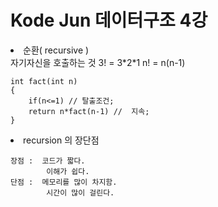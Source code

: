 # Kode Jun 데이터구조 4강
 
<li>순환( recursive )</li>  
    자기자신을 호출하는 것  
    3! = 3*2*1  
    n! = n(n-1)
    
    int fact(int n)
    {
        if(n<=1) // 탈출조건;  
        return n*fact(n-1) //  지속;    
    }

<li> recursion 의 장단점</li> 

    장점 :  코드가 짧다.  
            이해가 쉽다.
    단점 :  메모리를 많이 차지함.
            시간이 많이 걸린다.
            
